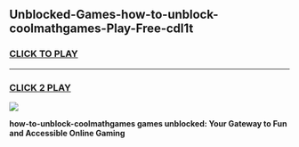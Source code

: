 
## Unblocked-Games-how-to-unblock-coolmathgames-Play-Free-cdl1t
<h3>
<a href="https://premium76.site?title=how-to-unblock-coolmathgames&ref=18A1">CLICK TO PLAY</a></h3>
<hr>

<h3>
<a href="https://premium76.site?title=how-to-unblock-coolmathgames&ref=18A1">CLICK 2 PLAY</a>
  
</h3>

<a href="https://premium76.site?title=how-to-unblock-coolmathgames&ref=18A1"><img src="https://clearcache.store/games.png"></a>


**how-to-unblock-coolmathgames games unblocked: Your Gateway to Fun and Accessible Online Gaming**
